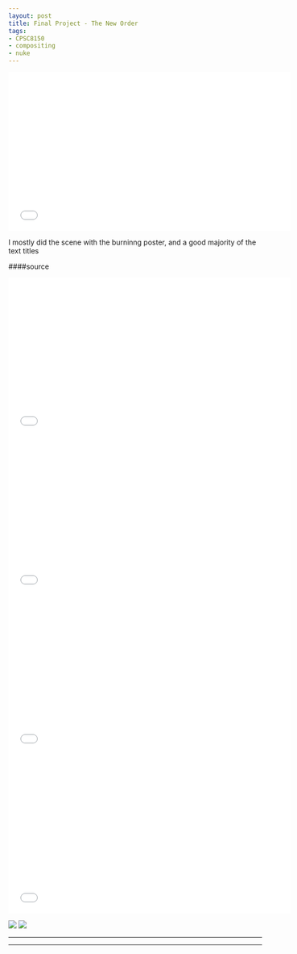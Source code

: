 ```yaml
---
layout: post
title: Final Project - The New Order
tags:
- CPSC8150
- compositing
- nuke
---
```

<center>
<iframe width="560" height="315" src="//www.youtube.com/embed/3klHvJOqDb4" frameborder="0" allowfullscreen></iframe>
</center>

I mostly did the scene with the burninng poster, and a good majority of the text titles

####source
<center>
<iframe width="560" height="315" src="//www.youtube.com/embed/BTFuPtSX5rA" frameborder="0" allowfullscreen></iframe>
</center>

<center>
<iframe width="560" height="315" src="//www.youtube.com/embed/8DT_4YAfsVM" frameborder="0" allowfullscreen></iframe>
</center>

<center>
<iframe width="560" height="315" src="//www.youtube.com/embed/S6wzxbWit3g" frameborder="0" allowfullscreen></iframe>
</center>

<center>
<iframe width="560" height="315" src="//www.youtube.com/embed/aQnrHK_52Ws" frameborder="0" allowfullscreen></iframe>
</center>

<a href="http://i.imgur.com/fOk2mYp.jpg"><img src="http://i.imgur.com/fOk2mYp.jpg"/></a>
<a href="http://i.imgur.com/MK7jr1l.png"><img src="http://i.imgur.com/MK7jr1l.png"/></a>

---


---